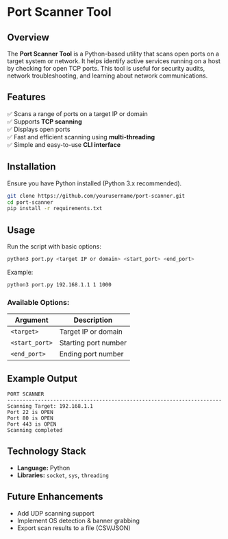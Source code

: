 # **Port Scanner Tool**

## **Overview**  
The **Port Scanner Tool** is a Python-based utility that scans open ports on a target system or network. It helps identify active services running on a host by checking for open TCP ports. This tool is useful for security audits, network troubleshooting, and learning about network communications.

## **Features**  
✅ Scans a range of ports on a target IP or domain  
✅ Supports **TCP scanning**  
✅ Displays open ports  
✅ Fast and efficient scanning using **multi-threading**  
✅ Simple and easy-to-use **CLI interface**  

## **Installation**  
Ensure you have Python installed (Python 3.x recommended).  
```bash
git clone https://github.com/yourusername/port-scanner.git
cd port-scanner
pip install -r requirements.txt
```

## **Usage**  
Run the script with basic options:  
```bash
python3 port.py <target IP or domain> <start_port> <end_port>
```
Example:  
```bash
python3 port.py 192.168.1.1 1 1000
```

### **Available Options:**  
| Argument | Description |
|----------|-------------|
| `<target>` | Target IP or domain |
| `<start_port>` | Starting port number |
| `<end_port>` | Ending port number |

## **Example Output**  
```
PORT SCANNER
----------------------------------------------------------------------
Scanning Target: 192.168.1.1
Port 22 is OPEN
Port 80 is OPEN
Port 443 is OPEN
Scanning completed
```

## **Technology Stack**  
- **Language:** Python  
- **Libraries:** `socket`, `sys`, `threading`  

## **Future Enhancements**  
- Add UDP scanning support  
- Implement OS detection & banner grabbing  
- Export scan results to a file (CSV/JSON)  



